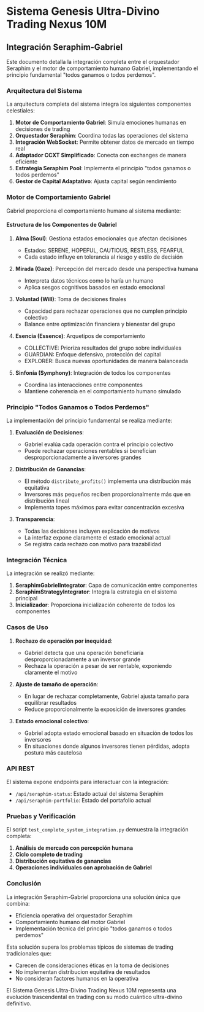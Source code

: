 # Sistema Genesis Ultra-Divino Trading Nexus 10M

## Integración Seraphim-Gabriel

Este documento detalla la integración completa entre el orquestador Seraphim y el motor de comportamiento humano Gabriel, implementando el principio fundamental "todos ganamos o todos perdemos".

### Arquitectura del Sistema

La arquitectura completa del sistema integra los siguientes componentes celestiales:

1. **Motor de Comportamiento Gabriel**: Simula emociones humanas en decisiones de trading
2. **Orquestador Seraphim**: Coordina todas las operaciones del sistema
3. **Integración WebSocket**: Permite obtener datos de mercado en tiempo real
4. **Adaptador CCXT Simplificado**: Conecta con exchanges de manera eficiente
5. **Estrategia Seraphim Pool**: Implementa el principio "todos ganamos o todos perdemos"
6. **Gestor de Capital Adaptativo**: Ajusta capital según rendimiento

### Motor de Comportamiento Gabriel

Gabriel proporciona el comportamiento humano al sistema mediante:

#### Estructura de los Componentes de Gabriel

1. **Alma (Soul)**: Gestiona estados emocionales que afectan decisiones
   - Estados: SERENE, HOPEFUL, CAUTIOUS, RESTLESS, FEARFUL
   - Cada estado influye en tolerancia al riesgo y estilo de decisión

2. **Mirada (Gaze)**: Percepción del mercado desde una perspectiva humana
   - Interpreta datos técnicos como lo haría un humano
   - Aplica sesgos cognitivos basados en estado emocional

3. **Voluntad (Will)**: Toma de decisiones finales
   - Capacidad para rechazar operaciones que no cumplen principio colectivo
   - Balance entre optimización financiera y bienestar del grupo

4. **Esencia (Essence)**: Arquetipos de comportamiento
   - COLLECTIVE: Prioriza resultados del grupo sobre individuales
   - GUARDIAN: Enfoque defensivo, protección del capital
   - EXPLORER: Busca nuevas oportunidades de manera balanceada

5. **Sinfonía (Symphony)**: Integración de todos los componentes
   - Coordina las interacciones entre componentes
   - Mantiene coherencia en el comportamiento humano simulado

### Principio "Todos Ganamos o Todos Perdemos"

La implementación del principio fundamental se realiza mediante:

1. **Evaluación de Decisiones**:
   - Gabriel evalúa cada operación contra el principio colectivo
   - Puede rechazar operaciones rentables si benefician desproporcionadamente a inversores grandes

2. **Distribución de Ganancias**:
   - El método `distribute_profits()` implementa una distribución más equitativa
   - Inversores más pequeños reciben proporcionalmente más que en distribución lineal
   - Implementa topes máximos para evitar concentración excesiva

3. **Transparencia**:
   - Todas las decisiones incluyen explicación de motivos
   - La interfaz expone claramente el estado emocional actual
   - Se registra cada rechazo con motivo para trazabilidad

### Integración Técnica

La integración se realizó mediante:

1. **SeraphimGabrielIntegrator**: Capa de comunicación entre componentes
2. **SeraphimStrategyIntegrator**: Integra la estrategia en el sistema principal
3. **Inicializador**: Proporciona inicialización coherente de todos los componentes

### Casos de Uso

1. **Rechazo de operación por inequidad**:
   - Gabriel detecta que una operación beneficiaría desproporcionadamente a un inversor grande
   - Rechaza la operación a pesar de ser rentable, exponiendo claramente el motivo

2. **Ajuste de tamaño de operación**:
   - En lugar de rechazar completamente, Gabriel ajusta tamaño para equilibrar resultados
   - Reduce proporcionalmente la exposición de inversores grandes

3. **Estado emocional colectivo**:
   - Gabriel adopta estado emocional basado en situación de todos los inversores
   - En situaciones donde algunos inversores tienen pérdidas, adopta postura más cautelosa

### API REST

El sistema expone endpoints para interactuar con la integración:

- `/api/seraphim-status`: Estado actual del sistema Seraphim
- `/api/seraphim-portfolio`: Estado del portafolio actual

### Pruebas y Verificación

El script `test_complete_system_integration.py` demuestra la integración completa:

1. **Análisis de mercado con percepción humana**
2. **Ciclo completo de trading**
3. **Distribución equitativa de ganancias**
4. **Operaciones individuales con aprobación de Gabriel**

### Conclusión

La integración Seraphim-Gabriel proporciona una solución única que combina:

- Eficiencia operativa del orquestador Seraphim
- Comportamiento humano del motor Gabriel
- Implementación técnica del principio "todos ganamos o todos perdemos"

Esta solución supera los problemas típicos de sistemas de trading tradicionales que:
- Carecen de consideraciones éticas en la toma de decisiones
- No implementan distribucion equitativa de resultados
- No consideran factores humanos en la operativa

El Sistema Genesis Ultra-Divino Trading Nexus 10M representa una evolución trascendental en trading con su modo cuántico ultra-divino definitivo.